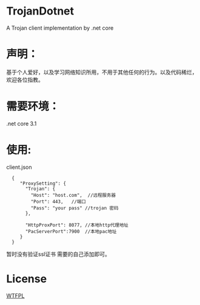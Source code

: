 # TrojanDotnet
A Trojan client  implementation by .net core 


# 声明：

基于个人爱好，以及学习网络知识所用，不用于其他任何的行为。以及代码稀烂，欢迎各位指教。






# 需要环境：

.net core 3.1





# 使用:
client.json

      {
         "ProxySetting": {
           "Trojan": {
             "Host": "host.com",  //远程服务器
             "Port": 443,   //端口
             "Pass": "your pass" //trojan 密码
           },

           "HttpProxPort": 8077, //本地http代理地址
           "PacServerPort":7900  //本地pac地址
         }
      }
暂时没有验证ssl证书 需要的自己添加即可。



# License

[WTFPL](https://en.wikipedia.org/wiki/WTFPL)

